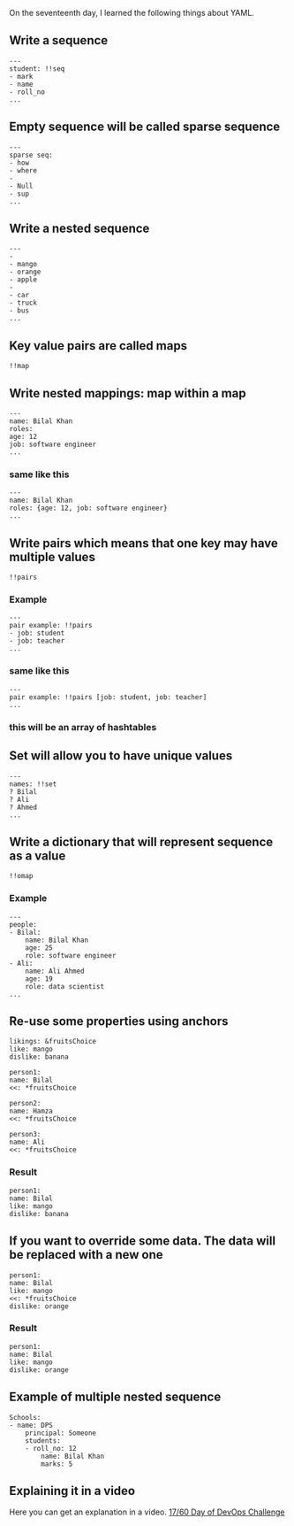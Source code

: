 On the seventeenth day, I learned the following things about YAML.

## Write a sequence

    ---
    student: !!seq
    - mark
    - name
    - roll_no
    ...

## Empty sequence will be called sparse sequence

    ---
    sparse seq:
    - how
    - where
    - 
    - Null
    - sup
    ...

## Write a nested sequence

    ---
    -
    - mango
    - orange
    - apple
    - 
    - car
    - truck
    - bus
    ...

## Key value pairs are called maps
    !!map

## Write nested mappings: map within a map
    
    ---
    name: Bilal Khan
    roles:
    age: 12
    job: software engineer
    ...

### **same like this**

    ---
    name: Bilal Khan
    roles: {age: 12, job: software engineer}
    ...

## Write pairs which means that one key may have multiple values

    !!pairs

### **Example**

    ---
    pair example: !!pairs
    - job: student
    - job: teacher
    ...

### **same like this**

    ---
    pair example: !!pairs [job: student, job: teacher]
    ...

### **this will be an array of hashtables**

## Set will allow you to have unique values

    ---
    names: !!set
    ? Bilal
    ? Ali
    ? Ahmed
    ...

## Write a dictionary that will represent sequence as a value

    !!omap

### **Example**

    ---
    people:
    - Bilal:
        name: Bilal Khan
        age: 25
        role: software engineer
    - Ali:
        name: Ali Ahmed
        age: 19
        role: data scientist
    ...

## Re-use some properties using anchors

    likings: &fruitsChoice
    like: mango
    dislike: banana

    person1:
    name: Bilal
    <<: *fruitsChoice

    person2:
    name: Hamza
    <<: *fruitsChoice

    person3:
    name: Ali
    <<: *fruitsChoice

### **Result**

    person1:
    name: Bilal
    like: mango
    dislike: banana

## If you want to override some data. The data will be replaced with a new one

    person1:
    name: Bilal
    like: mango
    <<: *fruitsChoice
    dislike: orange

### **Result**

    person1:
    name: Bilal
    like: mango
    dislike: orange

## Example of multiple nested sequence

    Schools:
    - name: DPS
        principal: Someone
        students:
        - roll_no: 12
            name: Bilal Khan
            marks: 5

## **Explaining it in a video**

Here you can get an explanation in a video. [17/60 Day of DevOps Challenge](https://www.youtube.com/watch?v=fW57FPJnAcg&list=PLptbpfKzsc3BtEki4tHQm5Xmpj8w1_JlM&index=16)